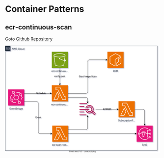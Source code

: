 # Container Patterns

## ecr-continuous-scan

[Goto Github Repository](https://github.com/ishiharatma/aws-cdk-cdp/tree/main/usecases/ecr-continuous-scan/)

![](./usecases/ecr-continuous-scan/overview.drawio.svg)
